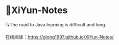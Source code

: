 # :blue_book:XiYun-Notes

:mag:The road to Java learning is difficult and long.

在线阅读：https://glong1997.github.io/XiYun-Notes/

